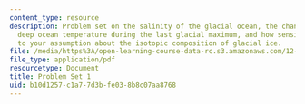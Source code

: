 ```yaml
---
content_type: resource
description: Problem set on the salinity of the glacial ocean, the change in mean
  deep ocean temperature during the last glacial maximum, and how sensitive it is
  to your assumption about the isotopic composition of glacial ice.
file: /media/https%3A/open-learning-course-data-rc.s3.amazonaws.com/12-740-paleoceanography-spring-2008/b10d1257c1a77d3bfe038b8c07aa8768_paleo_problem1.pdf
file_type: application/pdf
resourcetype: Document
title: Problem Set 1
uid: b10d1257-c1a7-7d3b-fe03-8b8c07aa8768
---
```


